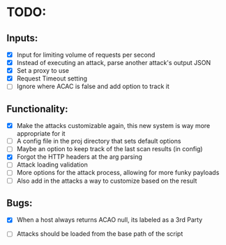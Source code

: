 
# TODO: 

## Inputs:
- [x] Input for limiting volume of requests per second
- [x] Instead of executing an attack, parse another attack's output JSON
- [x] Set a proxy to use
- [x] Request Timeout setting
- [ ] Ignore where ACAC is false and add option to track it

## Functionality:
- [x] Make the attacks customizable again, this new system is way more appropriate for it
- [ ] A config file in the proj directory that sets default options
- [ ] Maybe an option to keep track of the last scan results (in config)
- [x] Forgot the HTTP headers at the arg parsing
- [ ] Attack loading validation
- [ ] More options for the attack process, allowing for more funky payloads
- [ ] Also add in the attacks a way to customize based on the result

## Bugs:
- [x] When a host always returns ACAO null, its labeled as a 3rd Party
- [ ] Attacks should be loaded from the base path of the script

